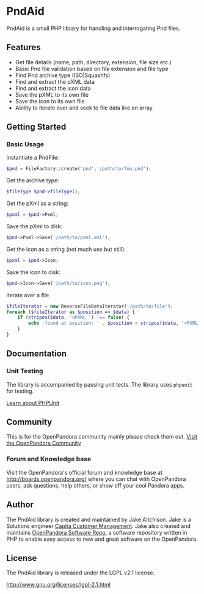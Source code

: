 # PndAid

PndAid is a small PHP library for handling and interrogating Pnd files.

## Features

* Get file details (name, path, directory, extension, file size etc.)
* Basic Pnd file validation based on file extension and file type
* Find Pnd archive type (ISO|Squashfs)
* Find and extract the pXML data
* Find and extract the icon data
* Save the pXML to its own file
* Save the icon to its own file
* Ability to iterate over and seek to file data like an array

## Getting Started

### Basic Usage

Instantiate a PndFile:
```PHP
$pnd = FileFactory::create('pnd','/path/to/foo.pnd');
```
Get the archive type:
```PHP
$fileType $pnd->fileType();
```
Get the pXml as a string:
```PHP
$pxml = $pnd->Pxml;
```
Save the pXml to disk:
```PHP
$pnd->Pxml->Save('/path/to/pxml.xml');
```
Get the icon as a string (not much use but still):
```PHP
$pxml = $pnd->Icon;
```
Save the icon to disk:
```PHP
$pnd->Icon->Save('/path/to/icon.png');
```
Iterate over a file
```PHP
$fileIterator = new ReverseFileDataIterator('/path/to/file');
foreach ($fileIterator as $position => $data) {
    if (stripos($data, '<PXML ') !== false) {
        echo 'found at position: ' . $position + stripos($data, '<PXML ');
    }
}
```
## Documentation

### Unit Testing

The library is accompanied by passing unit tests. The library uses `phpunit` for testing.

[Learn about PHPUnit](https://github.com/sebastianbergmann/phpunit/)

## Community

This is for the OpenPandora community mainly please check them out.
[Visit the OpenPandora Community](http://boards.openpandora.org/)

### Forum and Knowledge base

Visit the OpenPandora's official forum and knowledge base at <http://boards.openpandora.org/> where you can
chat with OpenPandora users, ask questions, help others, or show off your cool Pandora apps.

## Author

The PndAid library is created and maintained by Jake Aitchison. Jake is a Solutions engineer
[Capita Customer Management](http://www.capitacustomermanagement.co.uk/‎). Jake also created and maintains
[OpenPandora Software Repo](http://repo.openpandora.org/), a software repository written in PHP to enable easy
access to new and great software on the OpenPandora.

## License

The PndAid library is released under the LGPL v2.1 license.

<http://www.gnu.org/licenses/lgpl-2.1.html>
